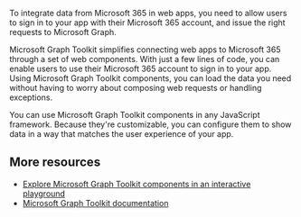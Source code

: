 To integrate data from Microsoft 365 in web apps, you need to allow users to sign in to your app with their Microsoft 365 account, and issue the right requests to Microsoft Graph.

Microsoft Graph Toolkit simplifies connecting web apps to Microsoft 365 through a set of web components. With just a few lines of code, you can enable users to use their Microsoft 365 account to sign in to your app. Using Microsoft Graph Toolkit components, you can load the data you need without having to worry about composing web requests or handling exceptions.

You can use Microsoft Graph Toolkit components in any JavaScript framework. Because they're customizable, you can configure them to show data in a way that matches the user experience of your app.

## More resources

- [Explore Microsoft Graph Toolkit components in an interactive playground](https://mgt.dev)
- [Microsoft Graph Toolkit documentation](https://docs.microsoft.com/graph/toolkit/overview?WT.mc_id=m365-12585-cxa)
